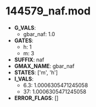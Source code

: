 # 144579_naf.mod

- **G_VALS**:
  - gbar_naf: 1.0
- **GATES**:
  - h: 1
  - m: 3
- **SUFFIX**: naf
- **GMAX_NAME**: gbar_naf
- **STATES**: ['m', 'h']
- **I_VALS**:
  - 6.3: 1.0006305471245058
  - 37: 1.0006305471245058
- **ERROR_FLAGS**: []
